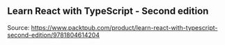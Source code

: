 ## Learn React with TypeScript - Second edition

Source: https://www.packtpub.com/product/learn-react-with-typescript-second-edition/9781804614204
